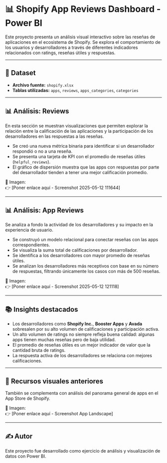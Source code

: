 # 📊 Shopify App Reviews Dashboard - Power BI

Este proyecto presenta un análisis visual interactivo sobre las reseñas de aplicaciones en el ecosistema de Shopify. Se explora el comportamiento de los usuarios y desarrolladores a través de diferentes indicadores relacionados con ratings, reseñas útiles y respuestas.

---

## 📁 Dataset

- **Archivo fuente:** `shopify.xlsx`
- **Tablas utilizadas:** `apps`, `reviews`, `apps_categories`, `categories`

---

## 📊 Análisis: Reviews

En esta sección se muestran visualizaciones que permiten explorar la relación entre la calificación de las aplicaciones y la participación de los desarrolladores en las respuestas a las reseñas.

- Se creó una nueva métrica binaria para identificar si un desarrollador respondió o no a una reseña.
- Se presenta una tarjeta de KPI con el promedio de reseñas útiles (`helpful_reviews`).
- El gráfico de dispersión muestra que las apps con respuestas por parte del desarrollador tienden a tener una mejor calificación promedio.

📸 Imagen:  
👉 [Poner enlace aquí - Screenshot 2025-05-12 111644]

---

## 📊 Análisis: App Reviews

Se analiza a fondo la actividad de los desarrolladores y su impacto en la experiencia de usuario.

- Se construyó un modelo relacional para conectar reseñas con las apps correspondientes.
- Se visualiza la suma total de calificaciones por desarrollador.
- Se identifica a los desarrolladores con mayor promedio de reseñas útiles.
- Se analizan los desarrolladores más receptivos con base en su número de respuestas, filtrando únicamente los casos con más de 500 reseñas.

📸 Imagen:  
👉 [Poner enlace aquí - Screenshot 2025-05-12 121118]

---

## 📚 Insights destacados

- Los desarrolladores como **Shopify Inc.**, **Booster Apps** y **Avada** sobresalen por su alto volumen de calificaciones y participación activa.
- Un alto volumen de ratings no siempre refleja buena calidad: algunas apps tienen muchas reseñas pero de baja utilidad.
- El promedio de reseñas útiles es un mejor indicador de valor que la cantidad bruta de ratings.
- La respuesta activa de los desarrolladores se relaciona con mejores calificaciones.

---

## 📎 Recursos visuales anteriores

También se complementa con análisis del panorama general de apps en el App Store de Shopify.

📸 Imagen:  
👉 [Poner enlace aquí - Screenshot App Landscape]

---

## ✍️ Autor

Este proyecto fue desarrollado como ejercicio de análisis y visualización de datos con Power BI.

